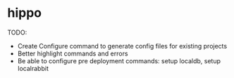 # hippo

TODO:
* Create Configure command to generate config files for existing projects
* Better highlight commands and errors
* Be able to configure pre deployment commands: setup localdb, setup localrabbit

